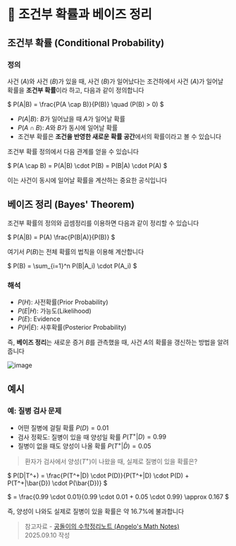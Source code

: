 # 🎲 조건부 확률과 베이즈 정리

## 조건부 확률 (Conditional Probability)

### 정의

사건 ($A$)와 사건 ($B$)가 있을 때, 사건 ($B$)가 일어났다는 조건하에서 사건 ($A$)가 일어날 확률을 **조건부 확률**이라 하고, 다음과 같이 정의합니다

$
P(A|B) = \frac{P(A \cap B)}{P(B)} \quad (P(B) > 0)
$

- $P(A|B)$: $B$가 일어났을 때 $A$가 일어날 확률  
- $P(A \cap B)$: $A$와 $B$가 동시에 일어날 확률  
- 조건부 확률은 **조건을 반영한 새로운 확률 공간**에서의 확률이라고 볼 수 있습니다

조건부 확률 정의에서 다음 관계를 얻을 수 있습니다

$
P(A \cap B) = P(A|B) \cdot P(B) = P(B|A) \cdot P(A)
$

이는 사건이 동시에 일어날 확률을 계산하는 중요한 공식입니다

## 베이즈 정리 (Bayes' Theorem)

조건부 확률의 정의와 곱셈정리를 이용하면 다음과 같이 정리할 수 있습니다

$
P(A|B) = P(A) \frac{P(B|A)}{P(B)}
$

여기서 $P(B)$는 전체 확률의 법칙을 이용해 계산합니다

$
P(B) = \sum_{i=1}^n P(B|A_i) \cdot P(A_i)
$

### 해석

- $P(H)$: 사전확률(Prior Probability)
- $P(E|H)$: 가능도(Likelihood)
- $P(E)$: Evidence
- $P(H|E)$: 사후확률(Posterior Probability)

즉, **베이즈 정리**는 새로운 증거 $B$를 관측했을 때, 사건 $A$의 확률을 갱신하는 방법을 알려줍니다

<img src="https://i.ibb.co/Z6YY24b3/image.png" alt="image" border="0">

## 예시

### 예: 질병 검사 문제

- 어떤 질병에 걸릴 확률 $P(D) = 0.01$
- 검사 정확도: 질병이 있을 때 양성일 확률 $P(T^+|D) = 0.99$
- 질병이 없을 때도 양성이 나올 확률 $P(T^+|\bar{D}) = 0.05$

>환자가 검사에서 양성($T^+$)이 나왔을 때, 실제로 질병이 있을 확률은?

$
P(D|T^+) = \frac{P(T^+|D) \cdot P(D)}{P(T^+|D) \cdot P(D) + P(T^+|\bar{D}) \cdot P(\bar{D})}
$

$
= \frac{0.99 \cdot 0.01}{0.99 \cdot 0.01 + 0.05 \cdot 0.99} \approx 0.167
$

즉, 양성이 나와도 실제로 질병이 있을 확률은 약 16.7%에 불과합니다

> 참고자료 - [공돌이의 수학정리노트 (Angelo's Math Notes)](https://angeloyeo.github.io/2020/01/09/Bayes_rule.html)<br>
> 2025.09.10 작성